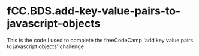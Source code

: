 # fCC.BDS.add-key-value-pairs-to-javascript-objects
This is the code I used to complete the freeCodeCamp 'add key value pairs to javascript objects' challenge
